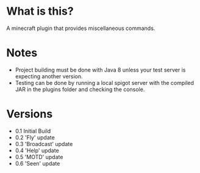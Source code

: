 # What is this?
A minecraft plugin that provides miscellaneous commands.

# Notes
- Project building must be done with Java 8 unless your test server is expecting another version.
- Testing can be done by running a local spigot server with the compiled JAR in the plugins folder and checking the console.

# Versions
- 0.1 Initial Build
- 0.2 'Fly' update
- 0.3 'Broadcast' update
- 0.4 'Help' update
- 0.5 'MOTD' update
- 0.6 'Seen' update